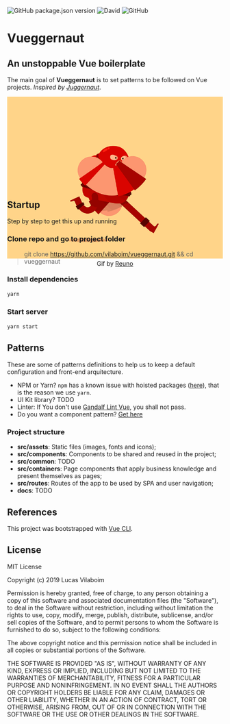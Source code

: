 ![GitHub package.json version](https://img.shields.io/github/package-json/v/vilaboim/vueggernaut)
![David](https://img.shields.io/david/vilaboim/vueggernaut)
![GitHub](https://img.shields.io/github/license/vilaboim/vueggernaut)

# Vueggernaut

## An unstoppable Vue boilerplate

The main goal of **Vueggernaut** is to set patterns to be followed on Vue projects. *Inspired by [Juggernaut](https://github.com/SoftboxLab/juggernaut)*.

<p align="center" style="margin: 0 auto 40px; height: 200px">
	<img src="src/assets/images/vueggernaut.gif" />
  <br />
  Gif by <a href="https://dribbble.com/Reuno" target="_blank">Reuno</a>
</p>

## Startup

Step by step to get this up and running

### Clone repo and go to project folder

> git clone https://github.com/vilaboim/vueggernaut.git && cd vueggernaut

### Install dependencies

```bash
yarn
```

### Start server

```bash
yarn start
```

## Patterns

These are some of patterns definitions to help us to keep a default configuration and front-end arquitecture.

- NPM or Yarn? `npm` has a known issue with hoisted packages ([here](https://npm.community/t/packages-with-peerdependencies-are-incorrectly-hoisted/4794)), that is the reason we use `yarn`.
- UI Kit library? TODO
- Linter: If You don't use [Gandalf Lint Vue](https://github.com/SoftboxLab/gandalf-lint-vue), you shall not pass.
- Do you want a component pattern? [Get here](src/containers/HelloWorld/index.jsx)

### Project structure

- **src/assets**: Static files (images, fonts and icons);
- **src/components**: Components to be shared and reused in the project;
- **src/common**: TODO
- **src/containers**: Page components that apply business knowledge and present themselves as pages;
- **src/routes**: Routes of the app to be used by SPA and user navigation;
- **docs**: TODO

## References

This project was bootstrapped with [Vue CLI](VUE_CLI.md).

## License

MIT License

Copyright (c) 2019 Lucas Vilaboim

Permission is hereby granted, free of charge, to any person obtaining a copy
of this software and associated documentation files (the "Software"), to deal
in the Software without restriction, including without limitation the rights
to use, copy, modify, merge, publish, distribute, sublicense, and/or sell
copies of the Software, and to permit persons to whom the Software is
furnished to do so, subject to the following conditions:

The above copyright notice and this permission notice shall be included in all
copies or substantial portions of the Software.

THE SOFTWARE IS PROVIDED "AS IS", WITHOUT WARRANTY OF ANY KIND, EXPRESS OR
IMPLIED, INCLUDING BUT NOT LIMITED TO THE WARRANTIES OF MERCHANTABILITY,
FITNESS FOR A PARTICULAR PURPOSE AND NONINFRINGEMENT. IN NO EVENT SHALL THE
AUTHORS OR COPYRIGHT HOLDERS BE LIABLE FOR ANY CLAIM, DAMAGES OR OTHER
LIABILITY, WHETHER IN AN ACTION OF CONTRACT, TORT OR OTHERWISE, ARISING FROM,
OUT OF OR IN CONNECTION WITH THE SOFTWARE OR THE USE OR OTHER DEALINGS IN THE
SOFTWARE.
